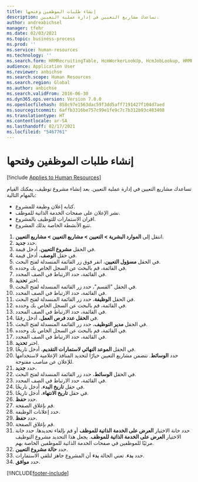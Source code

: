 ```yaml
---
title: إنشاء طلبات الموظفين وفتحها
description: تساعدك مشاريع التعيين في إدارة عملية التعيين.
author: andreabichsel
manager: tfehr
ms.date: 02/03/2021
ms.topic: business-process
ms.prod: ''
ms.service: human-resources
ms.technology: ''
ms.search.form: HRMRecruitingTable, HcmWorkerLookUp, HcmJobLookup, HRMRecruitingMedia, HRMRecruitingJobAd, HcmPersonnelManagementWorkspace
audience: Application User
ms.reviewer: anbichse
ms.search.scope: Human Resources
ms.search.region: Global
ms.author: anbichse
ms.search.validFrom: 2016-06-30
ms.dyn365.ops.version: Version 7.0.0
ms.openlocfilehash: 858c97e1563dac59f3dd5aff7191427f104d7aed
ms.sourcegitcommit: 6affb3316be757c99e1fe9c7c7b312b93c483408
ms.translationtype: HT
ms.contentlocale: ar-SA
ms.lasthandoff: 02/17/2021
ms.locfileid: "5467761"
---
```

# <a name="create-and-open-job-requisition"></a>إنشاء طلبات الموظفين وفتحها

[!include [Applies to Human Resources](../includes/applies-to-hr.md)]

تساعدك مشاريع التعيين في إدارة عملية التعيين. بعد إنشاء مشروع توظيف، يمكنك القيام بالمهام التالية:

- كتابه إعلان وظيفة للمشروع.
- نشر الإعلان على صفحات الخدمة الذاتية للموظف.
- اقران الاستمارات للتوظيف بالمشروع.
- تتبع الأنشطة الخاصة بذلك المشروع. 

1. انتقل إلى **الموارد البشرية > التعيين > مشاريع التعيين > مشاريع التعيين**.
2. حدد **جديد**.
3. في الحقل **مشروع التعيين**، أدخل قيمة.
4. في حقل **الوصف**، أدخل قيمة.
5. في الحقل **مسؤول التعيين**، انقر فوق زر القائمة المنسدلة لفتح البحث.
6. في القائمة، قم بالبحث عن السجل الخاص بك وحدده.
7. في القائمة، حدد الارتباط في الصف المحدد.
8. اختر **تحديد**.
9. في الحقل "القسم"، حدد زر القائمة المنسدلة لفتح البحث.
10. في القائمة، حدد الارتباط في الصف المحدد.
11. في الحقل **الوظيفة**، حدد زر القائمة المنسدلة لفتح البحث.
12. في القائمة، قم بالبحث عن السجل الخاص بك وحدده.
13. في القائمة، حدد الارتباط في الصف المحدد.
14. في **الحقل عدد فرص العمل‬**، أدخل رقمًا.
15. في الحقل **مدير التوظيف‬**، حدد زر القائمة المنسدلة لفتح البحث.
16. في القائمة، قم بالبحث عن السجل الخاص بك وحدده.
17. في القائمة، حدد الارتباط في الصف المحدد.
18. اختر **تحديد**.
19. في الحقل **الموعد النهائي لاستمارات التقديم‬**، أدخل تاريخًا.
20. حدد **الوسائط**. تتضمن مشاريع التعيين خيارًا لتحديد المنافذ الإعلامية لاستخدامها للإعلان عن مناصب مفتوحة.  
21. حدد **جديد**.
22. في الحقل **الوسائط**، حدد زر القائمة المنسدلة لفتح البحث.
23. في القائمة، حدد الارتباط في الصف المحدد.
24. في حقل **تاريخ البدء**، أدخل تاريخًا.
25. في حقل **تاريخ الانتهاء**، أدخل تاريخًا.
26. حدد **حفظ**.
27. قم بإغلاق الصفحة.
28. حدد إعلانات الوظيفة.
29. حدد **حفظ**.
30. قم بإغلاق الصفحة.
31. حدد خانة الاختيار **العرض على الخدمة الذاتية للموظف** أو قم بإلغاء تحديدها. حدد خانة الاختيار **العرض على الخدمة الذاتية للموظف**. يجعل هذا التحديد مشروع التوظيف مرئيًا للموظفين في صفحات الخدمة الذاتية للموظفين الخاصة بهم.
32. حدد **حالة مشروع التعيين**.
33. حدد **بدء**. تعني الحالة **بدء** أن المشروع جاهز لتلقي الاستمارات.  
34. حدد **موافق**.

[!INCLUDE[footer-include](../includes/footer-banner.md)]
